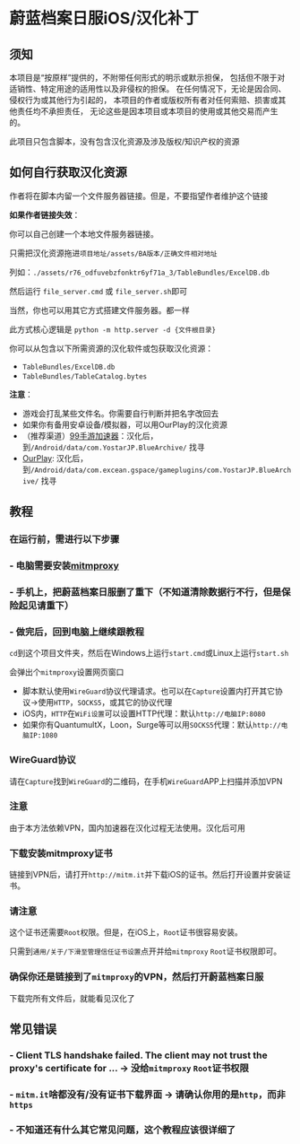 # 蔚蓝档案日服iOS/汉化补丁
## **须知**

本项目是“按原样”提供的，不附带任何形式的明示或默示担保，
包括但不限于对适销性、特定用途的适用性以及非侵权的担保。
在任何情况下，无论是因合同、侵权行为或其他行为引起的，
本项目的作者或版权所有者对任何索赔、损害或其他责任均不承担责任，
无论这些是因本项目或本项目的使用或其他交易而产生的。

此项目只包含脚本，没有包含汉化资源及涉及版权/知识产权的资源

## 如何自行获取汉化资源
作者将在脚本内留一个文件服务器链接。但是，不要指望作者维护这个链接

**如果作者链接失效**：

你可以自己创建一个本地文件服务器链接。

只需把汉化资源拖进`项目地址/assets/BA版本/正确文件相对地址`

列如：`./assets/r76_odfuvebzfonktr6yf71a_3/TableBundles/ExcelDB.db`

然后运行 `file_server.cmd` 或 `file_server.sh`即可

当然，你也可以用其它方式搭建文件服务器。都一样

此方式核心逻辑是 `python -m http.server -d {文件根目录}`

你可以从包含以下所需资源的汉化软件或包获取汉化资源：
 - `TableBundles/ExcelDB.db`
 - `TableBundles/TableCatalog.bytes`

**注意**：

- 游戏会打乱某些文件名。你需要自行判断并把名字改回去
- 如果你有备用安卓设备/模拟器，可以用OurPlay的汉化资源
- （推荐渠道）[99手游加速器](https://www.99jiasu.net/)：汉化后，到`/Android/data/com.YostarJP.BlueArchive/` 找寻
- [OurPlay](https://m.ourplay.net/): 汉化后，到`/Android/data/com.excean.gspace/gameplugins/com.YostarJP.BlueArchive/` 找寻
## 教程
### 在运行前，需进行以下步骤
 ### - 电脑需要安装[mitmproxy](https://mitmproxy.org/)
 ### - 手机上，把蔚蓝档案日服删了重下（不知道清除数据行不行，但是保险起见请重下）
 ### - 做完后，回到电脑上继续跟教程

`cd`到这个项目文件夹，然后在Windows上运行`start.cmd`或Linux上运行`start.sh`

会弹出个`mitmproxy`设置网页窗口
- 脚本默认使用`WireGuard`协议代理请求。也可以在`Capture`设置内打开其它协议->使用`HTTP`，`SOCKS5`，或其它的协议代理
- iOS内，`HTTP`在`WiFi设置`可以设置HTTP代理：默认`http://电脑IP:8080`
- 如果你有QuantumultX，Loon，Surge等可以用`SOCKS5`代理：默认`http://电脑IP:1080`

### WireGuard协议
请在`Capture`找到`WireGuard`的二维码，在手机`WireGuard`APP上扫描并添加VPN

### 注意
由于本方法依赖VPN，国内加速器在汉化过程无法使用。汉化后可用
### 下载安装mitmproxy证书
链接到VPN后，请打开`http://mitm.it`并下载iOS的证书。然后打开设置并安装证书。
### 请注意
这个证书还需要`Root`权限。但是，在iOS上，`Root`证书很容易安装。

只需到`通用/关于/下滑至管理信任证书设置`点开并给`mitmproxy` `Root`证书权限即可。

### 确保你还是链接到了`mitmproxy`的VPN，然后打开蔚蓝档案日服
下载完所有文件后，就能看见汉化了

## 常见错误
  ### - Client TLS handshake failed. The client may not trust the proxy's certificate for ... -> 没给`mitmproxy` `Root`证书权限
  ### - `mitm.it`啥都没有/没有证书下载界面 -> 请确认你用的是`http`，而非`https`
  ### - 不知道还有什么其它常见问题，这个教程应该很详细了